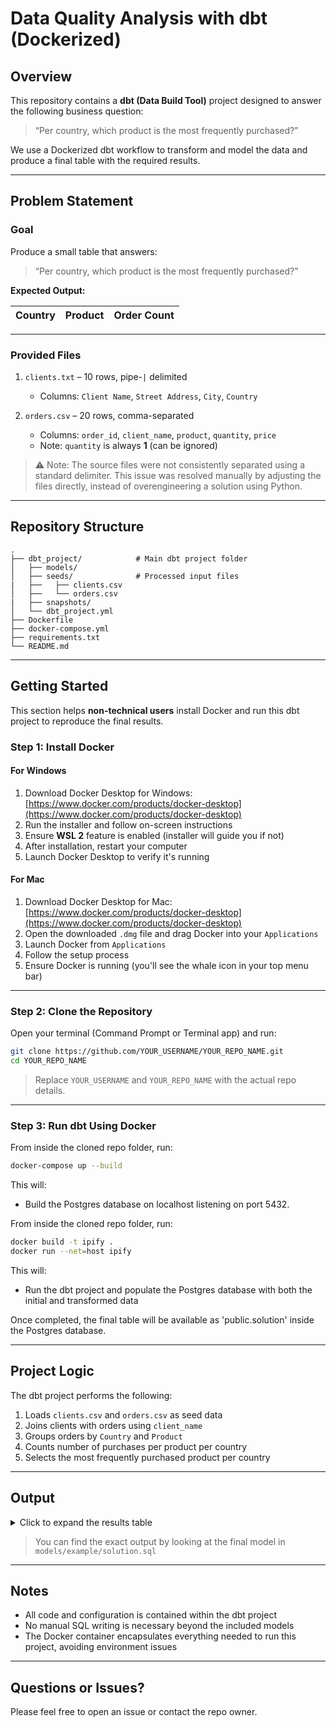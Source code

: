 # Data Quality Analysis with dbt (Dockerized)

## Overview

This repository contains a **dbt (Data Build Tool)** project designed to answer the following business question:

> “Per country, which product is the most frequently purchased?”

We use a Dockerized dbt workflow to transform and model the data and produce a final table with the required results.

---

## Problem Statement

### Goal

Produce a small table that answers:

> “Per country, which product is the most frequently purchased?”

**Expected Output:**

| Country | Product | Order Count |
| ------- | ------- | ----------- |

---

### Provided Files

1. `clients.txt` – 10 rows, pipe-`|` delimited

   * Columns: `Client Name`, `Street Address`, `City`, `Country`

2. `orders.csv` – 20 rows, comma-separated

   * Columns: `order_id`, `client_name`, `product`, `quantity`, `price`
   * Note: `quantity` is always **1** (can be ignored)

> ⚠️ Note: The source files were not consistently separated using a standard delimiter. This issue was resolved manually by adjusting the files directly, instead of overengineering a solution using Python.

---

## Repository Structure

```
.
├── dbt_project/            # Main dbt project folder
│   ├── models/
│   ├── seeds/              # Processed input files
|   ├──   ├── clients.csv
│   ├──   └── orders.csv
|   ├── snapshots/
│   └── dbt_project.yml
├── Dockerfile
├── docker-compose.yml
├── requirements.txt
└── README.md
```

---

## Getting Started

This section helps **non-technical users** install Docker and run this dbt project to reproduce the final results.

### Step 1: Install Docker

#### For Windows

1. Download Docker Desktop for Windows: [https://www.docker.com/products/docker-desktop](https://www.docker.com/products/docker-desktop)
2. Run the installer and follow on-screen instructions
3. Ensure **WSL 2** feature is enabled (installer will guide you if not)
4. After installation, restart your computer
5. Launch Docker Desktop to verify it's running

#### For Mac

1. Download Docker Desktop for Mac: [https://www.docker.com/products/docker-desktop](https://www.docker.com/products/docker-desktop)
2. Open the downloaded `.dmg` file and drag Docker into your `Applications`
3. Launch Docker from `Applications`
4. Follow the setup process
5. Ensure Docker is running (you'll see the whale icon in your top menu bar)

---

### Step 2: Clone the Repository

Open your terminal (Command Prompt or Terminal app) and run:

```bash
git clone https://github.com/YOUR_USERNAME/YOUR_REPO_NAME.git
cd YOUR_REPO_NAME
```

> Replace `YOUR_USERNAME` and `YOUR_REPO_NAME` with the actual repo details.

---

### Step 3: Run dbt Using Docker

From inside the cloned repo folder, run:

```bash
docker-compose up --build
```

This will:

* Build the Postgres database on localhost listening on port 5432.

From inside the cloned repo folder, run:

```bash
docker build -t ipify .
docker run --net=host ipify
```

This will:

* Run the dbt project and populate the Postgres database with both the initial and transformed data

Once completed, the final table will be available as 'public.solution' inside the Postgres database.

---

## Project Logic

The dbt project performs the following:

1. Loads `clients.csv` and `orders.csv` as seed data
2. Joins clients with orders using `client_name`
3. Groups orders by `Country` and `Product`
4. Counts number of purchases per product per country
5. Selects the most frequently purchased product per country

---

## Output

<details>
<summary>Click to expand the results table</summary>

<div style="overflow-x: auto;">

| Country       | Product       | Order Count |
| ------------- | ------------- | ----------- |
| Australia     | Backpack      | 1           |
| Australia     | Notebook      | 1           |
| Belgium       | Backpack      | 1           |
| Belgium       | Coffee Mug    | 1           |
| Brazil        | Coffee Mug    | 1           |
| Brazil        | Notebook      | 1           |
| China         | Coffee Mug    | 1           |
| China         | Laptop Sleeve | 1           |
| Germany       | Notebook      | 1           |
| Germany       | Water Bottle  | 1           |
| Ireland       | Backpack      | 1           |
| Ireland       | Coffee Mug    | 1           |
| Norway        | Laptop Sleeve | 1           |
| Norway        | Water Bottle  | 1           |
| Switzerland   | Backpack      | 1           |
| Switzerland   | Water Bottle  | 1           |
| United States | Water Bottle  | 2           |

</div>

</details>

> You can find the exact output by looking at the final model in `models/example/solution.sql`

---

## Notes

* All code and configuration is contained within the dbt project
* No manual SQL writing is necessary beyond the included models
* The Docker container encapsulates everything needed to run this project, avoiding environment issues

---

## Questions or Issues?

Please feel free to open an issue or contact the repo owner.